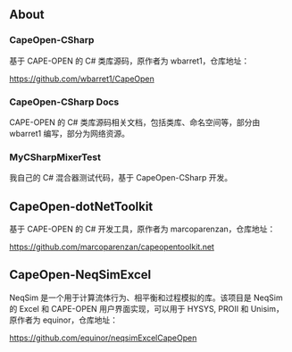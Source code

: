 ## About

### CapeOpen-CSharp

基于 CAPE-OPEN 的 C# 类库源码，原作者为 wbarret1，仓库地址：

https://github.com/wbarret1/CapeOpen

### CapeOpen-CSharp Docs

CAPE-OPEN 的 C# 类库源码相关文档，包括类库、命名空间等，部分由 wbarret1 编写，部分为网络资源。

### MyCSharpMixerTest

我自己的 C# 混合器测试代码，基于 CapeOpen-CSharp 开发。

## CapeOpen-dotNetToolkit

基于 CAPE-OPEN 的 C# 开发工具，原作者为 marcoparenzan，仓库地址：

https://github.com/marcoparenzan/capeopentoolkit.net

## CapeOpen-NeqSimExcel

NeqSim 是一个用于计算流体行为、相平衡和过程模拟的库。该项目是 NeqSim 的 Excel 和 CAPE-OPEN 用户界面实现，可以用于 HYSYS, PROII 和 Unisim，原作者为 equinor，仓库地址：

https://github.com/equinor/neqsimExcelCapeOpen

